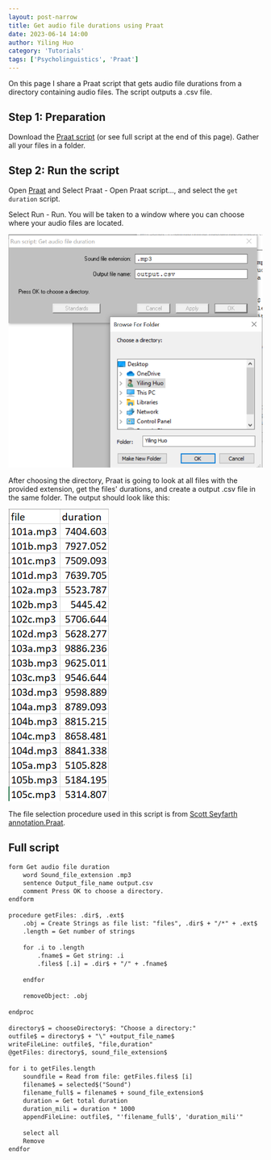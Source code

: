 ```yaml
---
layout: post-narrow
title: Get audio file durations using Praat
date: 2023-06-14 14:00
author: Yiling Huo
category: 'Tutorials'
tags: ['Psycholinguistics', 'Praat']
---
```


On this page I share a Praat script that gets audio file durations from a directory containing audio files. The script outputs a .csv file.

<!--excerpt-->

## Step 1: Preparation

Download the <a href="/files/resources/praat/get_duration" download>Praat script</a> (or see full script at the end of this page). Gather all your files in a folder. 

## Step 2: Run the script

Open [Praat](https://www.fon.hum.uva.nl/praat/) and Select Praat - Open Praat script..., and select the `get duration` script.

Select Run - Run. You will be taken to a window where you can choose where your audio files are located. 

![ui](/images/tutorials/get_duration/ui.png)

After choosing the directory, Praat is going to look at all files with the provided extension, get the files' durations, and create a output .csv file in the same folder. The output should look like this:

![output](/images/tutorials/get_duration/output.png)

The file selection procedure used in this script is from [Scott Seyfarth annotation.Praat](https://gist.github.com/scjs/ffbbba71cc8b3ff9d0476c82b2df9d0f). 

## Full script

```
form Get audio file duration
    word Sound_file_extension .mp3
    sentence Output_file_name output.csv
    comment Press OK to choose a directory.
endform

procedure getFiles: .dir$, .ext$
    .obj = Create Strings as file list: "files", .dir$ + "/*" + .ext$
    .length = Get number of strings

    for .i to .length
        .fname$ = Get string: .i
        .files$ [.i] = .dir$ + "/" + .fname$

    endfor

    removeObject: .obj

endproc

directory$ = chooseDirectory$: "Choose a directory:"
outfile$ = directory$ + "\" +output_file_name$
writeFileLine: outfile$, "file,duration"
@getFiles: directory$, sound_file_extension$

for i to getFiles.length
    soundfile = Read from file: getFiles.files$ [i]
    filename$ = selected$("Sound")
    filename_full$ = filename$ + sound_file_extension$
    duration = Get total duration
    duration_mili = duration * 1000
    appendFileLine: outfile$, "'filename_full$', 'duration_mili'"

    select all
    Remove
endfor
```